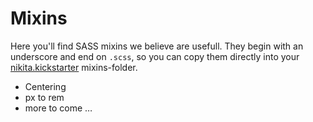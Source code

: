 # Mixins

Here you'll find SASS mixins we believe are usefull. They begin with an underscore and end on `.scss`, so you can copy them directly into your [nikita.kickstarter](https://github.com/nikita-kit/nikita-kickstarter) mixins-folder.

- Centering
- px to rem
- more to come …
